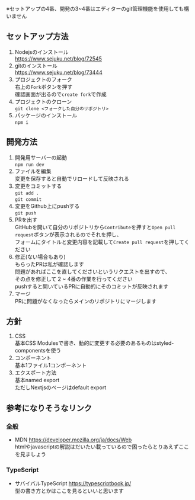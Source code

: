※セットアップの4番、開発の3~4番はエディターのgit管理機能を使用しても構いません

## セットアップ方法

1. Nodejsのインストール   
https://www.sejuku.net/blog/72545  
2. gitのインストール    
https://www.sejuku.net/blog/73444
3. プロジェクトのフォーク  
右上の`Fork`ボタンを押す  
確認画面が出るので`create fork`で作成
4. プロジェクトのクローン  
`git clone <フォークした自分のリポジトリ>`
5. パッケージのインストール  
`npm i`

## 開発方法

1. 開発用サーバーの起動  
`npm run dev`
2. ファイルを編集  
変更を保存すると自動でリロードして反映される
3. 変更をコミットする  
`git add .`  
`git commit`  
4. 変更をGithub上にpushする  
`git push`
5. PRを出す  
GitHubを開いて自分のリポジトリから`Contribute`を押すと`Open pull request`ボタンが表示されるのでそれを押し、  
フォームにタイトルと変更内容を記載して`Create pull request`を押してください
6. 修正(ない場合もあり)  
もらったPRは私が確認します  
問題があればここを直してくださいというリクエストを出すので、  
その点を修正して 2 ~ 4番の作業を行ってください  
pushすると開いているPRに自動的にそのコミットが反映されます  
7. マージ  
PRに問題がなくなったらメインのリポジトリにマージします

## 方針
1. CSS  
基本CSS Modulesで書き、動的に変更する必要のあるものはstyled-componentsを使う
2. コンポーネント  
基本1ファイル1コンポーネント
3. エクスポート方法  
基本named export  
ただしNextjsのページはdefault export

## 参考になりそうなリンク
### 全般
- MDN https://developer.mozilla.org/ja/docs/Web  
htmlやjavascriptの解説はだいたい載っているので困ったらとりあえずここを見ましょう
### TypeScript
- サバイバルTypeScript https://typescriptbook.jp/  
型の書き方とかはここを見るといいと思います